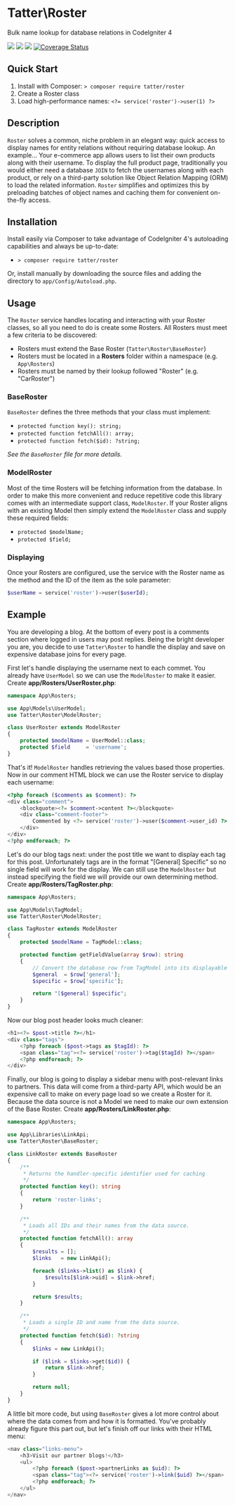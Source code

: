 # Tatter\Roster
Bulk name lookup for database relations in CodeIgniter 4

[![](https://github.com/tattersoftware/codeigniter4-roster/workflows/PHPUnit/badge.svg)](https://github.com/tattersoftware/codeigniter4-roster/actions/workflows/test.yml)
[![](https://github.com/tattersoftware/codeigniter4-roster/workflows/PHPStan/badge.svg)](https://github.com/tattersoftware/codeigniter4-roster/actions/workflows/analyze.yml)
[![](https://github.com/tattersoftware/codeigniter4-roster/workflows/Deptrac/badge.svg)](https://github.com/tattersoftware/codeigniter4-roster/actions/workflows/inspect.yml)
[![Coverage Status](https://coveralls.io/repos/github/tattersoftware/codeigniter4-roster/badge.svg?branch=develop)](https://coveralls.io/github/tattersoftware/codeigniter4-roster?branch=develop)

## Quick Start

1. Install with Composer: `> composer require tatter/roster`
2. Create a Roster class
3. Load high-performance names: `<?= service('roster')->user(1) ?>`

## Description

`Roster` solves a common, niche problem in an elegant way: quick access to display names
for entity relations without requiring database lookup. An example... Your e-commerce app
allows users to list their own products along with their username. To display the full
product page, traditionally you would either need a database `JOIN` to fetch the usernames
along with each product, or rely on a third-party solution like Object Relation Mapping (ORM)
to load the related information. `Roster` simplifies and optimizes this by preloading batches
of object names and caching them for convenient on-the-fly access.

## Installation

Install easily via Composer to take advantage of CodeIgniter 4's autoloading capabilities
and always be up-to-date:
* `> composer require tatter/roster`

Or, install manually by downloading the source files and adding the directory to
`app/Config/Autoload.php`.

## Usage

The `Roster` service handles locating and interacting with your Roster classes, so all you
need to do is create some Rosters. All Rosters must meet a few criteria to be discovered:
* Rosters must extend the Base Roster (`Tatter\Roster\BaseRoster`)
* Rosters must be located in a **Rosters** folder within a namespace (e.g. `App\Rosters`)
* Rosters must be named by their lookup followed "Roster" (e.g. "CarRoster")

### BaseRoster

`BaseRoster` defines the three methods that your class must implement:
* `protected function key(): string;`
* `protected function fetchAll(): array;`
* `protected function fetch($id): ?string;`

*See the `BaseRoster` file for more details.*

### ModelRoster

Most of the time Rosters will be fetching information from the database. In order to make this
more convenient and reduce repetitive code this library comes with an intermediate support
class, `ModelRoster`. If your Roster aligns with an existing Model then simply extend the
`ModelRoster` class and supply these required fields:
* `protected $modelName;`
* `protected $field;`

### Displaying

Once your Rosters are configured, use the service with the Roster name as the method and the
ID of the item as the sole parameter:

```php
$userName = service('roster')->user($userId);
```

## Example

You are developing a blog. At the bottom of every post is a comments section where logged in
users may post replies. Being the bright developer you are, you decide to use `Tatter\Roster`
to handle the display and save on expensive database joins for every page.

First let's handle displaying the username next to each commet. You already have `UserModel`
so we can use the `ModelRoster` to make it easier. Create **app/Rosters/UserRoster.php**:
```php
namespace App\Rosters;

use App\Models\UserModel;
use Tatter\Roster\ModelRoster;

class UserRoster extends ModelRoster
{
	protected $modelName = UserModel::class;
	protected $field     = 'username';
}
```

That's it! `ModelRoster` handles retrieving the values based those properties. Now in our
comment HTML block we can use the Roster service to display each username:
```php
<?php foreach ($comments as $comment): ?>
<div class="comment">
    <blockquote><?= $comment->content ?></blockquote>
    <div class="comment-footer">
        Commented by <?= service('roster')->user($comment->user_id) ?>
    </div>
</div>
<?php endforeach; ?>
```

Let's do our blog tags next: under the post title we want to display each tag for this post.
Unfortunately tags are in the format "[General] Specific" so no single field will work for
the display. We can still use the `ModelRoster` but instead specifying the field we will
provide our own determining method. Create **app/Rosters/TagRoster.php**:
```php
namespace App\Rosters;

use App\Models\TagModel;
use Tatter\Roster\ModelRoster;

class TagRoster extends ModelRoster
{
    protected $modelName = TagModel::class;

    protected function getFieldValue(array $row): string
    {
        // Convert the database row from TagModel into its displayable form
        $general  = $row['general'];
        $specific = $row['specific'];

        return "[$general] $specific";
    }
}
```
Now our blog post header looks much cleaner:
```php
<h1><?= $post->title ?></h1>
<div class="tags">
    <?php foreach ($post->tags as $tagId): ?>
    <span class="tag"><?= service('roster')->tag($tagId) ?></span>
    <?php endforeach; ?>
</div>
```

Finally, our blog is going to display a sidebar menu with post-relevant links to partners.
This data will come from a third-party API, which would be an expensive call to make on every
page load so we create a Roster for it. Because the data source is not a Model we need to make
our own extension of the Base Roster. Create **app/Rosters/LinkRoster.php**:
```php
namespace App\Rosters;

use App\Libraries\LinkApi;
use Tatter\Roster\BaseRoster;

class LinkRoster extends BaseRoster
{
    /**
     * Returns the handler-specific identifier used for caching
     */
    protected function key(): string
    {
        return 'roster-links';
    }

    /**
     * Loads all IDs and their names from the data source.
     */
    protected function fetchAll(): array
    {
        $results = [];
        $links   = new LinkApi();

        foreach ($links->list() as $link) {
            $results[$link->uid] = $link->href;
        }

        return $results;
    }

    /**
     * Loads a single ID and name from the data source.
     */
    protected function fetch($id): ?string
    {
        $links = new LinkApi();

        if ($link = $links->get($id)) {
            return $link->href;
        }

        return null;
    }
}
```
A little bit more code, but using `BaseRoster` gives a lot more control about where the data
comes from and how it is formatted. You've probably already figure this part out, but let's
finish off our links with their HTML menu:
```php
<nav class="links-menu">
    <h3>Visit our partner blogs!</h3>
    <ul>
        <?php foreach ($post->partnerLinks as $uid): ?>
        <span class="tag"><?= service('roster')->link($uid) ?></span>
        <?php endforeach; ?>
    </ul>
</nav>
```
